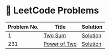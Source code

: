# 📘 LeetCode Problems

| Problem No. | Title | Solution |
|-------------|-------|----------|
| 1 | [Two Sum](https://leetcode.com/problems/two-sum/) | [Solution](https://github.com/Nihanth-2005/LEETCODE-PROBLEMS/blob/main/1%20-%20Two%20Sum) |
| 231 | [Power of Two ](https://leetcode.com/problems/power-of-two/description/) | [Solution](https://github.com/Nihanth-2005/LEETCODE-PROBLEMS/blob/main/1%20-%20Two%20Sum) |
